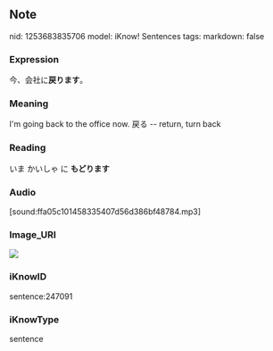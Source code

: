 ## Note
nid: 1253683835706
model: iKnow! Sentences
tags: 
markdown: false

### Expression
今、会社に<b>戻ります</b>。

### Meaning
I'm going back to the office now.
戻る -- return, turn back

### Reading
いま かいしゃ に <b>もどります</b>

### Audio
[sound:ffa05c101458335407d56d386bf48784.mp3]

### Image_URI
<img src="b0d07418f5a279dd45767f395941b74d.jpg">

### iKnowID
sentence:247091

### iKnowType
sentence
